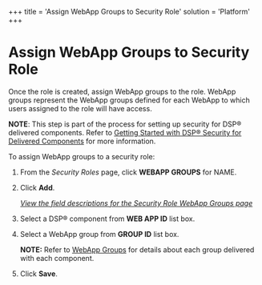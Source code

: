 +++
title = 'Assign WebApp Groups to Security Role'
solution = 'Platform'
+++

# Assign WebApp Groups to Security Role

Once the role is created, assign WebApp groups to the role. WebApp
groups represent the WebApp groups defined for each WebApp to which
users assigned to the role will have access.

<span style="font-weight: bold;">NOTE</span>: This step is part of the
process for setting up security for DSP® delivered components. Refer to
[Getting Started with DSP® Security for Delivered
Components](GettingStartedwDSPSecurityDlvrdComps.htm) for more
information.

To assign WebApp groups to a security role:

1.  From the *Security Roles* page, click **WEBAPP GROUPS** for NAME.

2.  Click **Add**.
    
    *[View the field descriptions for the Security Role WebApp Groups
    page](../Page_Desc/Security_Role_WebApp_Groups.htm)*

3.  Select a DSP® component from **WEB APP ID** list box.

4.  Select a WebApp group from **GROUP ID** list box.
    
    <span style="font-weight: bold;">NOTE:</span> Refer to [WebApp
    Groups](WebApp_Groups.htm) for details about each group delivered
    with each component.

5.  Click **Save**.
